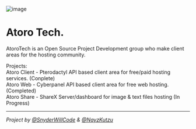 ![image](https://cdn.discordapp.com/attachments/1037824534880993310/1084226666991206530/New_Project_3.png)

# Atoro Tech.

AtoroTech is an Open Source Project Development group who make client areas for the hosting community.

Projects:
<br>
Atoro Client - Pterodactyl API based client area for free/paid hosting services. (Conplete)
<br>
Atoro Web - Cyberpanel API based client area for free web hosting. (Completed)
<br>
Atoro Share - ShareX Server/dashboard for image & text files hosting (In Progress)

***

*Project by [@SnyderWillCode](https://github.com/SnyderWillCode) & [@NayzKutzu](https://github.com/nayskutzu)*
